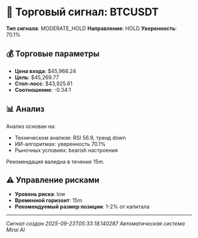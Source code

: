 
# 🎯 Торговый сигнал: BTCUSDT

**Тип сигнала**: MODERATE_HOLD
**Направление**: HOLD
**Уверенность**: 70.1%

## 💰 Торговые параметры
- **Цена входа**: $45,966.24
- **Цель**: $45,269.77
- **Стоп-лосс**: $43,925.61
- **Соотношение**: -0.34:1

## 📊 Анализ

Анализ основан на:
- Техническом анализе: RSI 56.9, тренд down
- ИИ-алгоритмах: уверенность 70.1%
- Рыночных условиях: bearish настроения

Рекомендация валидна в течение 15m.
        

## ⚠️ Управление рисками
- **Уровень риска**: low
- **Временной горизонт**: 15m
- **Рекомендуемый размер позиции**: 1-2% от капитала

---
*Сигнал создан 2025-09-23T05:33:18.140287*
*Автоматическая система Mirai AI*
        
